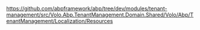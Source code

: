 ﻿https://github.com/abpframework/abp/tree/dev/modules/tenant-management/src/Volo.Abp.TenantManagement.Domain.Shared/Volo/Abp/TenantManagement/Localization/Resources